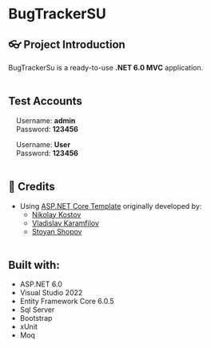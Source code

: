 # BugTrackerSU

## :eyeglasses: Project Introduction

BugTrackerSu is a ready-to-use **.NET 6.0 MVC** application.
<br/><br/>

## Test Accounts

&nbsp;&nbsp;&nbsp;&nbsp;Username: **admin**  
&nbsp;&nbsp;&nbsp;&nbsp;Password: **123456**

&nbsp;&nbsp;&nbsp;&nbsp;Username: **User**  
&nbsp;&nbsp;&nbsp;&nbsp;Password: **123456**
<br/><br/>

## :handshake: Credits

- Using [ASP.NET Core Template](https://github.com/NikolayIT/ASP.NET-Core-Template) originally developed by:
  - [Nikolay Kostov](https://github.com/NikolayIT)
  - [Vladislav Karamfilov](https://github.com/vladislav-karamfilov)
  - [Stoyan Shopov](https://github.com/StoyanShopov)
    <br/><br/>

## Built with:

- ASP.NET 6.0
- Visual Studio 2022
- Entity Framework Core 6.0.5
- Sql Server
- Bootstrap
- xUnit
- Moq
  <br/><br/>
